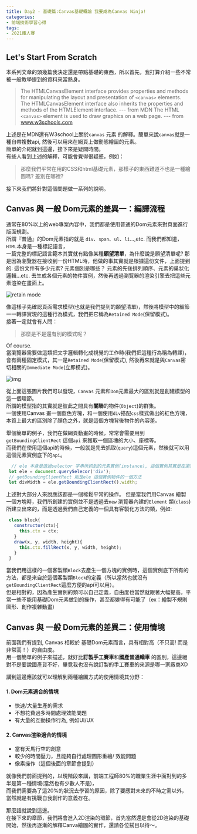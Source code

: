 ```yaml
---
title: Day2 - 基礎篇:Canvas基礎概論 我要成為Canvas Ninja!
categories: 
- 前端技術學習心得
tags:
- 2021鐵人賽
---
```


## Let's Start From Scratch

本系列文章的頭幾篇我決定還是帶點基礎的東西，所以首先，我打算介紹一些不常被一般教學提到的資料來當熱身。

> The HTMLCanvasElement interface provides properties and methods for manipulating the layout and presentation of `<canvas>` elements. The HTMLCanvasElement interface also inherits the properties and methods of the HTMLElement interface.  --- from MDN
> The HTML `<canvas>` element is used to draw graphics on a web page. --- from www.w3schools.com

上述是在MDN還有W3school上關於`canvas` 元素 的解釋。簡單來說`canvas`就是一種自帶複數api, 然後可以用來在網頁上做動態繪圖的元素。  
簡單的介紹就到這邊，接下來是疑問時間。  
有些人看到上述的解釋，可能會覺得很疑惑，例如：

> 那麼我們平常在用的CSS和html基礎元素，那樣子的東西難道不也是一種繪圖嗎? 差別在哪裡?

接下來我們將針對這個問題做一系列的說明。

## Canvas 與 一般 Dom元素的差異一：編譯流程

通常在80%以上的web專案內容中，我們都是使用普通的Dom元素來對頁面進行版面規劃。  
所謂『普通』的Dom元素指的就是 `div`、`span`、`ul`、`li`...,etc. 而我們都知道，`HTML`本身是一種標記語言，  
一篇完整的標記語言範本其實就有點像某種**願望清單**，為什麼說是願望清單呢? 那是因為瀏覽器在接收到一份HTML時，他做的事其實就是根據這份文件，上面提到的: 這份文件有多少元素? 元素個別是哪些？ 元素的先後排列順序、元素的巢狀化邏輯...etc. 去生成各個元素的物件實例，然後再透過瀏覽器的渲染引擎去把這些元素渲染在畫面上。

![retain mode](https://i.imgur.com/Ta8eGWm.png)


像這樣子先確認頁面需求模型(也就是我們提到的願望清單)，然後將模型中的細節一一轉譯實現的這種行為模式，我們把它稱為`Retained Mode`(保留模式)。  
接著一定就會有人問：  

> 那麼是不是還有別的模式呢？

Of course.  
當瀏覽器需要做這類把文字邏輯轉化成視覺的工作時(我們把這種行為稱為轉譯)，會有兩種固定模式，其一是`Retained Mode`(保留模式), 然後再來就是與`Canvas`密切相關的`Immediate Mode`(立即模式)。  

![img](https://i.imgur.com/d7l62h9.png)

從上面這張圖片我們可以發現，`Canvas` 元素和`Dom`元素最大的區別就是創建模型的這一個環節。  
所謂的模型指的其實就是彼此之間具有**關聯**的物件(`Object`)的群集。  
一個使用Canvas 畫一個藍色方塊，和一個使用`div`搭配`css`樣式做出的紅色方塊，本質上最大的區別除了顏色之外，就是這個方塊背後物件的內容差。  

舉個簡單的例子，我們在做網頁動畫的時候，常常會需要用到`getBoundingClientRect` 這個`api` 來獲取一個區塊的大小、座標等。  
而我們在使用這個api的時候，一般就是先去抓取(`query`)這個元素，然後就可以用這個元素實例底下的`api`。

````javascript
  // ele 本身是透過selector 字串所抓到的元素實例(instance), 這個實例其實是在瀏覽器創建Dom模型的時候new出來的
 let ele = document.querySelecor('div'); 
 // getBoundingClientRect 則是ele 這個實例物件的一個方法
 let divWidth = ele.getBoundingClientRect().width; 
````
上述對大部分人來說應該都是一個稀鬆平常的操作。
但是當我們用Canvas 繪製一個方塊時，我們所創建的實例並不是透過去`new` 瀏覽器內建的`Element` 類(`class`)所建立出來的，而是透過我們自己定義的一個具有客製化方法的類，例如:

```javascript
 class block{
   constructor(ctx){
     this.ctx = ctx;
   }
   draw(x, y, width, height){
     this.ctx.fillRect(x, y, width, height);
   }
 }
```
當我們用這樣的一個客製類`Block`去產生一個方塊的實例時，這個實例底下所有的方法，都是來自於這個客製類`Block`的定義（所以當然也就沒有`getBoundingClientRect`這麼方便的api可以用）。  
但是相對的，因為產生實例的類可以自己定義，自由度也當然就跟著大幅提高，平常一些不能用基礎Dom元素做到的操作，甚至都變得有可能了（ex：繪製不規則圖形、創作複雜動畫）

## Canvas 與 一般 Dom元素的差異二：使用情境

前面我們有提到, Canvas 相較於 基礎Dom元素而言，具有相對高（不只高! 而是非常高！）的自由度。  
用一個簡單的例子來描述，就好比**訂製手工賽車**和**國產普通轎車** 的區別，這邊絕對不是要說國產貨不好，畢竟我也沒有說訂製的手工賽車的來源是哪一家廠商XD  

講到這邊應該就可以理解到兩種繪圖方式的使用情境其分野：

#### 1. Dom元素適合的情境
  - 快速/大量生產的需求
  - 不想花費過多時間處理效能問題
  - 有大量的互動操作行為, 例如UI/UX

#### 2. Canvas渲染適合的情境
  - 當有天馬行空的創意
  - 較少的時間壓力，且能夠自行處理圖形重繪/ 效能問題
  - 像素操作（這個後面的章節會提到）

就像我們前面提到的，以現階段來講，前端工程師80%的職業生涯中面對到的多半是第一種情境(當然也有少數人不是)，  
而我們需要為了這20%的狀況去學習的原因，除了要應對未來的不時之需以外，當然就是有挑戰自我創作的意義存在。

那麼話就說到這邊。  
在接下來的章節，我們將會進入2D渲染的環節，首先當然還是會從2D渲染的基礎開始，然後再逐漸的解釋Canva繪圖的實作，還請各位拭目以待～。